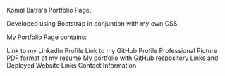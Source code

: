 Komal Batra's Portfolio Page.

Developed using Bootstrap in conjuntion with my own CSS.

My Portfolio Page contains:

Link to my LinkedIn Profile
Link to my GitHub Profile
Professional Picture
PDF format of my resume
My portfolio with GitHub respository Links and Deployed Website Links
Contact Information